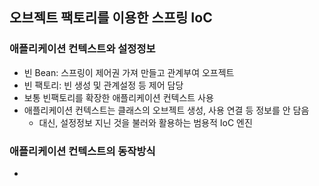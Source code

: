 ## 오브젝트 팩토리를 이용한 스프링 IoC

### 애플리케이션 컨텍스트와 설정정보
- 빈 Bean: 스프링이 제어권 가져 만들고 관계부여 오프젝트
- 빈 팩토리: 빈 생성 및 관계설정 등 제어 담당
- 보통 빈팩토리를 확장한 애플리케이션 컨텍스트 사용
- 애플리케이션 컨텍스트는 클래스의 오브젝트 생성, 사용 연결 등 정보를 안 담음
    - 대신, 설정정보 지닌 것을 불러와 활용하는 범용적 IoC 엔진

### 애플리케이션 컨텍스트의 동작방식
- 
